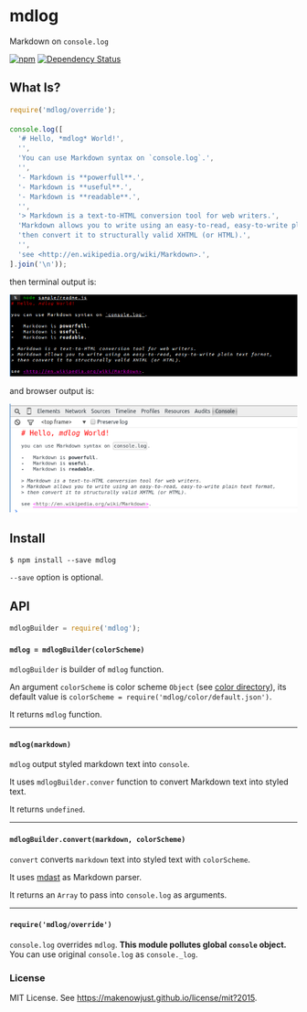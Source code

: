 # mdlog

Markdown on `console.log`

[![npm](https://img.shields.io/npm/v/mdlog.svg)](https://www.npmjs.com/package/mdlog)
[![Dependency Status](https://david-dm.org/MakeNowJust/mdlog.png)](https://david-dm.org/MakeNowJust/mdlog)


## What Is?

```javascript
require('mdlog/override');

console.log([
  '# Hello, *mdlog* World!',
  '',
  'You can use Markdown syntax on `console.log`.',
  '',
  '- Markdown is **powerfull**.',
  '- Markdown is **useful**.',
  '- Markdown is **readable**.',
  '',
  '> Markdown is a text-to-HTML conversion tool for web writers.',
  'Markdown allows you to write using an easy-to-read, easy-to-write plain text format,',
  'then convert it to structurally valid XHTML (or HTML).',
  '',
  'see <http://en.wikipedia.org/wiki/Markdown>.',
].join('\n'));
```

then terminal output is:

![output to terminal](https://raw.githubusercontent.com/MakeNowJust/mdlog/master/sample/readme-node.png)

and browser output is:

![output to browser console](https://raw.githubusercontent.com/MakeNowJust/mdlog/master/sample/readme-browser.png)


## Install

```console
$ npm install --save mdlog
```

`--save` option is optional.

## API

```javascript
mdlogBuilder = require('mdlog');
```

#### `mdlog = mdlogBuilder(colorScheme)`

`mdlogBuilder` is builder of `mdlog` function.

An argument `colorScheme` is color scheme `Object` (see [color directory](https://github.com/MakeNowJust/mdlog/tree/master/color)),
its default value is `colorScheme = require('mdlog/color/default.json')`.

It returns `mdlog` function.

- - -

#### `mdlog(markdown)`

`mdlog` output styled markdown text into `console`.

It uses `mdlogBuilder.conver` function to convert Markdown text into styled text.

It returns `undefined`.

- - -

#### `mdlogBuilder.convert(markdown, colorScheme)`

`convert` converts `markdown` text into styled text with `colorScheme`.

It uses [mdast](https://github.com/wooorm/mdast) as Markdown parser.

It returns an `Array` to pass into `console.log` as arguments.

- - -

#### `require('mdlog/override')`

`console.log` overrides `mdlog`. __This module pollutes global `console` object.__ You can use original `console.log` as `console._log`.


### License

MIT License. See <https://makenowjust.github.io/license/mit?2015>.
